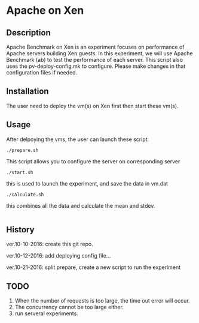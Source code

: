 # Apache on Xen

## Description

Apache Benchmark on Xen is an experiment focuses on performance of Apache servers building Xen guests. In this experiment, we will use Apache Benchmark (ab) to test the performance of each server. This script also uses the pv-deploy-config.mk to configure. Please make changes in that configuration files if needed.

## Installation
The user need to deploy the vm(s) on Xen first then start these vm(s).

## Usage

After delpoying the vms, the user can launch these script:

```
./prepare.sh
```
This script allows you to configure the server on corresponding server
```
./start.sh
```
this is used to launch the experiment, and save the data in vm.dat
```
./calculate.sh
```
this combines all the data and calculate the mean and stdev.
```
```
## History

ver.10-10-2016: create this git repo.

ver.10-12-2016: add deploying config file...

ver.10-21-2016: split prepare, create a new script to run the experiment

## TODO
1. When the number of requests is too large, the time 
out error will occur.
2. The concurrency cannot be too large either.
3. run serveral experiments.




